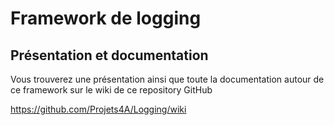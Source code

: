 # Framework de logging

## Présentation et documentation

Vous trouverez une présentation ainsi que toute la documentation autour de ce framework sur le wiki de ce repository GitHub

https://github.com/Projets4A/Logging/wiki

